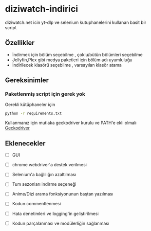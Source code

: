 
# diziwatch-indirici

diziwatch.net icin yt-dlp ve selenium kutuphanelerini kullanan basit bir script




## Özellikler

- İndirmek için bölüm seçebilme , çoklu/bütün bölümleri seçebilme
- Jellyfin,Plex gibi medya paketleri için bölüm adı uyumluluğu
- İndirilecek klasörü seçebilme , varsayılan klasör atama



## Gereksinimler
### Paketlenmiş script için gerek yok

Gerekli kütüphaneler için
```bash
python -r requirements.txt
```
Kullanmanız için mutlaka geckodriver kurulu ve PATH'e ekli olmalı  
[Geckodriver](https://github.com/mozilla/geckodriver/releases)

    
## Eklenecekler

- [ ] GUI

- [ ] chrome webdriver'a destek verilmesi

- [ ] Selenium'a bağlılığın azaltılması

- [ ] Tum sezonları indirme seçeneği

- [ ] Anime/Dizi arama fonksiyonunun baştan yazılması

- [ ] Kodun commentlenmesi

- [ ] Hata denetimleri ve logging'in geliştirilmesi
 
- [ ] Kodun parçalanması ve modülerliğin sağlanması

